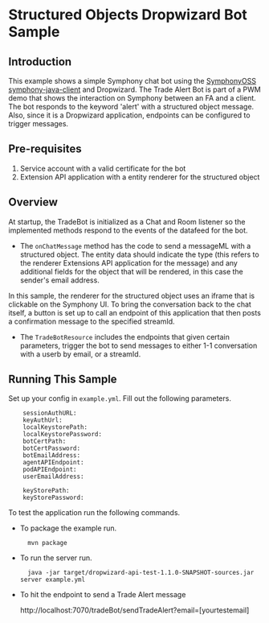 # Structured Objects Dropwizard Bot Sample

## Introduction

This example shows a simple Symphony chat bot using the [SymphonyOSS symphony-java-client](https://github.com/symphonyoss/symphony-java-client) and Dropwizard. The Trade Alert Bot is part of a PWM demo that shows the interaction on Symphony between an FA and a client. The bot responds to the keyword 'alert' with a structured object message. Also, since it is a Dropwizard application, endpoints can be configured to trigger messages. 

## Pre-requisites

1. Service account with a valid certificate for the bot
2. Extension API application with a entity renderer for the structured object

## Overview

At startup, the TradeBot is initialized as a Chat and Room listener so the implemented methods respond to the events of the datafeed for the bot.

* The `onChatMessage` method has the code to send a messageML with a structured object. The entity data should indicate the type (this refers to the renderer Extensions API application for the message)
and any additional fields for the object that will be rendered, in this case the sender's email address.

In this sample, the renderer for the structured object uses an iframe that is clickable on the Symphony UI. To bring the conversation back to the chat itself, a button is set up to call an endpoint of this application that then posts a confirmation message to the specified streamId. 

* The `TradeBotResource` includes the endpoints that given certain parameters, trigger the bot to send messages to either 1-1 conversation with a userb by email, or a streamId.

## Running This Sample

Set up your config in `example.yml`. Fill out the following parameters.

        sessionAuthURL: 
        keyAuthUrl: 
        localKeystorePath: 
        localKeystorePassword: 
        botCertPath: 
        botCertPassword: 
        botEmailAddress: 
        agentAPIEndpoint: 
        podAPIEndpoint: 
        userEmailAddress: 
        
        keyStorePath: 
        keyStorePassword: 

To test the application run the following commands.

* To package the example run.

        mvn package

* To run the server run.

        java -jar target/dropwizard-api-test-1.1.0-SNAPSHOT-sources.jar server example.yml

* To hit the endpoint to send a Trade Alert message

	http://localhost:7070/tradeBot/sendTradeAlert?email=[yourtestemail]
